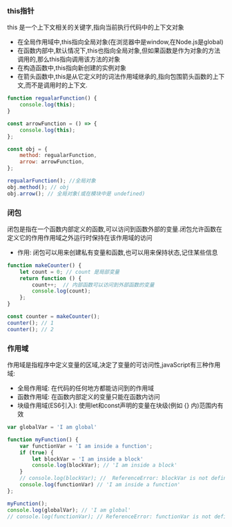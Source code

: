 ### this指针

this 是一个上下文相关的关键字,指向当前执行代码中的上下文对象

- 在全局作用域中,this指向全局对象(在浏览器中是window,在Node.js是global)
- 在函数内部中,默认情况下,this也指向全局对象,但如果函数是作为对象的方法调用的,那么this指向调用该方法的对象
- 在构造函数中,this指向新创建的实例对象
- 在箭头函数中,this是从它定义时的词法作用域继承的,指向包围箭头函数的上下文,而不是调用时的上下文.

```js
function regualarFunction() {
    console.log(this);
}

const arrowFunction = () => {
    console.log(this);
};

const obj = {
    method: regualarFunction,
    arrow: arrowFunction,
};

regualarFunction(); //全局对象
obj.method(); // obj
obj.arrow(); // 全局对象(或在模块中是 undefined)
```

### 闭包

闭包是指在一个函数内部定义的函数,可以访问到函数外部的变量.闭包允许函数在定义它的作用作用域之外运行时保持在该作用域的访问

- 作用: 闭包可以用来创建私有变量和函数,也可以用来保持状态,记住某些信息

```javascript
function makeCounter() {
    let count = 0; // count 是局部变量
    return function () {
        count++;  // 内部函数可以访问到外部函数的变量
        console.log(count);
    };
}

const counter = makeCounter();
counter(); // 1
counter(); // 2
```

### 作用域

作用域是指程序中定义变量的区域,决定了变量的可访问性,javaScript有三种作用域:

- 全局作用域: 在代码的任何地方都能访问到的作用域
- 函数作用域: 在函数内部定义的变量只能在函数内访问
- 块级作用域(ES6引入): 使用let和const声明的变量在块级(例如 {} 内)范围内有效

```javaScript
var globalVar = 'I am global'

function myFunction() {
    var functionVar = 'I am inside a function';
    if (true) {
        let blockVar = 'I am inside a block'
        console.log(blockVar); // 'I am inside a block'
    }
    // console.log(blockVar); //  ReferenceError: blockVar is not defined
    console.log(functionVar) // 'I am inside a function'
};

myFunction();
console.log(globalVar); // 'I am global'
// console.log(functionVar); // ReferenceError: functionVar is not defined
```
